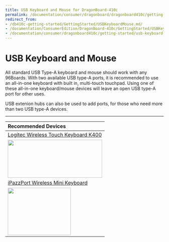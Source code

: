 ```yaml
---
title: USB Keyboard and Mouse for DragonBoard-410c
permalink: /documentation/consumer/dragonboard/dragonboard410c/getting-started/usb-keyboard-mouse/
redirect_from:
- /db410c-getting-started/GettingStarted/USBKeyboardMouse.md/
- /documentation/ConsumerEdition/DragonBoard-410c/GettingStarted/USBKeyboardMouse/
- /documentation/consumer/dragonboard410c/getting-started/usb-keyboard-mouse/
---
```

# USB Keyboard and Mouse

All standard USB Type-A keyboard and mouse should work with any 96Boards. With two available USB type-A ports, it is recommended to use an all-in-one keyboard with built in, multi-touch touchpad. Using one of these all-in-one keyboard/mouse devices will leave an open USB type-A port for other uses.

USB extenion hubs can also be used to add ports, for those who need more than two USB type-A devices.

***

| **Recommended Devices** |
|:--|
| [Logitec Wireless Touch Keyboard K400](http://www.logitech.com/en-us/product/wireless-touch-keyboard-k400r)<br>
<a href="http://www.logitech.com/en-us/product/wireless-touch-keyboard-k400r" target="_blank"><img src="https://i.imgur.com/FL67FuW.jpg" data-canonical-src="https://i.imgur.com/FL67FuW.jpg" width="300" height="120" /></a> |
| [iPazzPort Wireless Mini Keyboard](https://www.amazon.com/gp/product/B00KF9LHUI/ref=oh_aui_detailpage_o01_s00?ie=UTF8&psc=1)<br>
<a href="https://www.amazon.com/gp/product/B00KF9LHUI/ref=oh_aui_detailpage_o01_s00?ie=UTF8&psc=1" target="_blank"><img src="https://i.imgur.com/i4ymRJ0.jpg" data-canonical-src="https://i.imgur.com/i4ymRJ0.jpg" width="200" height="150" /></a> |
